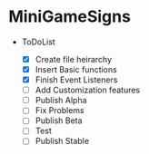 MiniGameSigns
=============
* ToDoList

  - [x] Create file heirarchy 
  - [x] Insert Basic functions
  - [x] Finish Event Listeners
  - [ ] Add Customization features
  - [ ] Publish Alpha
  - [ ] Fix Problems
  - [ ] Publish Beta
  - [ ] Test
  - [ ] Publish Stable
